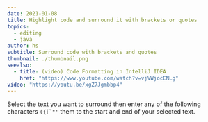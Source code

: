 ```yaml
---
date: 2021-01-08
title: Highlight code and surround it with brackets or quotes
topics:
  - editing
  - java
author: hs
subtitle: Surround code with brackets and quotes
thumbnail: ./thumbnail.png
seealso:
  - title: (video) Code Formatting in IntelliJ IDEA
    href: "https://www.youtube.com/watch?v=vjVWjocENLg"
video: "https://youtu.be/xgZ7Jgmbbp4"
---
```


Select the text you want to surround then enter any of the following characters `` ({[`"' `` them to the start and end of your selected text.
